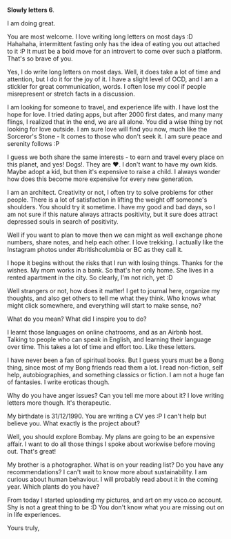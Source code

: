 **Slowly letters 6**.

I am doing great.

You are most welcome. I love writing long letters on most days :D 
Hahahaha, intermittent fasting only has the idea of eating you out attached to it :P It must be a bold move for an introvert to come over such a platform. That's so brave of you.

Yes, I do write long letters on most days. Well, it does take a lot of time and attention, but I do it for the joy of it. I have a slight level of OCD, and I am a stickler for great communication, words. I often lose my cool if people misrepresent or stretch facts in a discussion.

I am looking for someone to travel, and experience life with. I have lost the hope for love. I tried dating apps, but after 2000 first dates, and many many flings, I realized that in the end, we are all alone. You did a wise thing by not looking for love outside. I am sure love will find you now, much like the Sorceror's Stone - It comes to those who don't seek it. I am sure peace and serenity follows :P

I guess we both share the same interests - to earn and travel every place on this planet, and yes! Dogs!. They are ❤️. I don't want to have my own kids. Maybe adopt a kid, but then it's expensive to raise a child. I always wonder how does this become more expensive for every new generation.

I am an architect. Creativity or not, I often try to solve problems for other people. There is a lot of satisfaction in lifting the weight off someone's shoulders. You should try it sometime. I have my good and bad days, so I am not sure if this nature always attracts positivity, but it sure does attract depressed souls in search of positivity.

Well if you want to plan to move then we can might as well exchange phone numbers, share notes, and help each other. I love trekking. I actually like the Instagram photos under #britishcolumbia or BC as they call it.

I hope it begins without the risks that I run with losing things. Thanks for the wishes. My mom works in a bank. So that's her only home. She lives in a rented apartment in the city. So clearly, I'm not rich, yet :D

Well strangers or not, how does it matter! I get to journal here, organize my thoughts, and also get others to tell me what they think. Who knows what might click somewhere, and everything will start to make sense, no?

What do you mean? What did I inspire you to do? 

I learnt those languages on online chatrooms, and as an Airbnb host. Talking to people who can speak in English, and learning their language over time. This takes a lot of time and effort too. Like these letters.

I have never been a fan of spiritual books. But I guess yours must be a Bong thing, since most of my Bong friends read them a lot. I read non-fiction, self help, autobiographies, and something classics or fiction. I am not a huge fan of fantasies. I write eroticas though.

Why do you have anger issues? Can you tell me more about it? I love writing letters more though. It's therapeutic.

My birthdate is 31/12/1990. You are writing a CV yes :P I can't help but believe you. What exactly is the project about?

Well, you should explore Bombay. My plans are going to be an expensive affair. I want to do all those things I spoke about workwise before moving out. That's great!

My brother is a photographer. What is on your reading list? Do you have any recommendations? I can't wait to know more about sustainability. I am curious about human behaviour. I will probably read about it in the coming year. Which plants do you have? 

From today I started uploading my pictures, and art on my vsco.co account.
Shy is not a great thing to be :D You don't know what you are missing out on in life experiences.

Yours truly,
